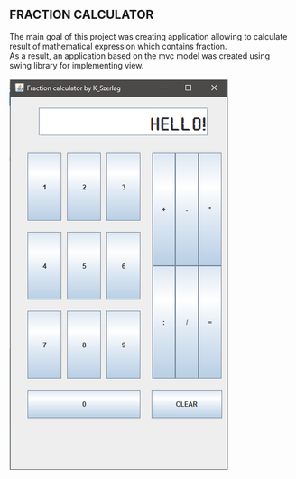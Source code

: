 ## FRACTION CALCULATOR

The main goal of this project was creating application allowing to calculate result of mathematical
expression which contains fraction.
</br>
As a result, an application based on the mvc model was created using swing library for implementing view.</br>
</br>
<img src="fraction-calculator.png"/>
